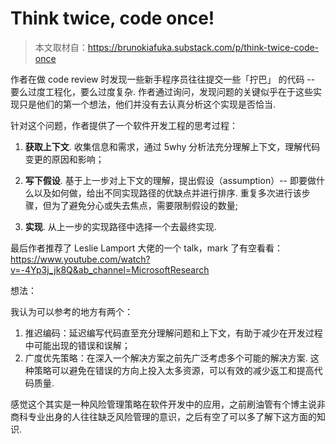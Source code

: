 # Think twice, code once!

> 本文取材自：https://brunokiafuka.substack.com/p/think-twice-code-once

作者在做 code review 时发现一些新手程序员往往提交一些「拧巴」 的代码 -- 要么过度工程化，要么过度复杂. 作者通过询问，发现问题的关键似乎在于这些实现只是他们的第一个想法，他们并没有去认真分析这个实现是否恰当. 

针对这个问题，作者提供了一个软件开发工程的思考过程：

1. **获取上下文**. 收集信息和需求，通过 5why 分析法充分理解上下文，理解代码变更的原因和影响；

2. **写下假设**. 基于上一步对上下文的理解，提出假设（assumption）-- 即要做什么以及如何做，给出不同实现路径的优缺点并进行排序.  重复多次进行该步骤，但为了避免分心或失去焦点，需要限制假设的数量;

3. **实现**. 从上一步的实现路径中选择一个去最终实现.

   

最后作者推荐了 Leslie Lamport 大佬的一个 talk，mark 了有空看看：https://www.youtube.com/watch?v=-4Yp3j_jk8Q&ab_channel=MicrosoftResearch



想法：

我认为可以参考的地方有两个：

1. 推迟编码：延迟编写代码直至充分理解问题和上下文，有助于减少在开发过程中可能出现的错误和误解；
2. 广度优先策略：在深入一个解决方案之前先广泛考虑多个可能的解决方案. 这种策略可以避免在错误的方向上投入太多资源，可以有效的减少返工和提高代码质量.

感觉这个其实是一种风险管理策略在软件开发中的应用，之前刷油管有个博主说非商科专业出身的人往往缺乏风险管理的意识，之后有空了可以多了解下这方面的知识.



